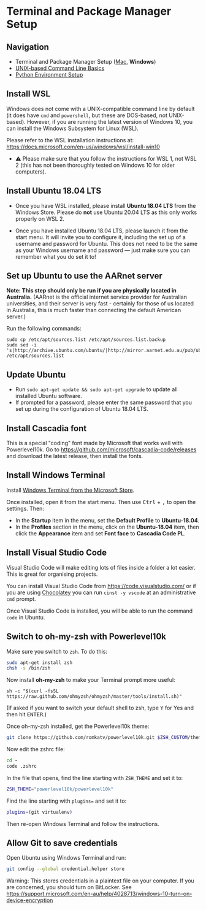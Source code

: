 # Terminal and Package Manager Setup

## Navigation

- Terminal and Package Manager Setup ([Mac](01-terminal-setup-mac.md), **Windows**)
- [UNIX-based Command Line Basics](02-unix-basics.md)
- [Python Environment Setup](03-python-setup.md)

## Install WSL

Windows does not come with a UNIX-compatible command line by default (it does have `cmd` and `powershell`, but these are DOS-based, not UNIX-based). However, if you are running the latest version of Windows 10, you can install the Windows Subsystem for Linux (WSL).

Please refer to the WSL installation instructions at: https://docs.microsoft.com/en-us/windows/wsl/install-win10

- ⚠️ Please make sure that you follow the instructions for WSL 1, not WSL 2 (this has not been thoroughly tested on Windows 10 for older computers).

## Install Ubuntu 18.04 LTS

- Once you have WSL installed, please install **Ubuntu 18.04 LTS** from the Windows Store. Please do **not** use Ubuntu 20.04 LTS as this only works properly on WSL 2.

- Once you have installed Ubuntu 18.04 LTS, please launch it from the start menu. It will invite you to configure it, including the set up of a username and password for Ubuntu. This does not need to be the same as your Windows username and password &mdash; just make sure you can remember what you do set it to!

## Set up Ubuntu to use the AARnet server

**Note: This step should only be run if you are physically located in Australia.** (AARnet is the official internet service provider for Australian universities, and their server is very fast - certainly for those of us located in Australia, this is much faster than connecting the default American server.)

Run the following commands:

```
sudo cp /etc/apt/sources.list /etc/apt/sources.list.backup
sudo sed -i 's|http://archive.ubuntu.com/ubuntu/|http://mirror.aarnet.edu.au/pub/ubuntu/archive/|g' /etc/apt/sources.list
```

## Update Ubuntu
    
- Run `sudo apt-get update && sudo apt-get upgrade` to update all installed Ubuntu software.
- If prompted for a password, please enter the same password that you set up during the configuration of Ubuntu 18.04 LTS.

## Install Cascadia font

This is a special "coding" font made by Microsoft that works well with Powerlevel10k. Go to https://github.com/microsoft/cascadia-code/releases and download the latest release, then install the fonts.

## Install Windows Terminal

Install [Windows Terminal from the Microsoft Store](https://www.microsoft.com/en-us/p/windows-terminal/9n0dx20hk701).

Once installed, open it from the start menu. Then use <kbd>Ctrl</kbd> + <kbd>,</kbd> to open the settings. Then:

- In the **Startup** item in the menu, set the **Default Profile** to **Ubuntu-18.04**.
- In the **Profiles** section in the menu, click on the **Ubuntu-18.04** item, then click the **Appearance** item and set **Font face** to **Cascadia Code PL**.

## Install Visual Studio Code

Visual Studio Code will make editing lots of files inside a folder a lot easier. This is great for organising projects.

You can install Visual Studio Code from https://code.visualstudio.com/ or if you are using [Chocolatey](https://chocolatey.org/) you can run `cinst -y vscode` at an administrative `cmd` prompt.

Once Visual Studio Code is installed, you will be able to run the command `code` in Ubuntu.

## Switch to oh-my-zsh with Powerlevel10k

Make sure you switch to `zsh`. To do this:

```bash
sudo apt-get install zsh
chsh -s /bin/zsh
```

Now install **oh-my-zsh** to make your Terminal prompt more useful:

```
sh -c "$(curl -fsSL https://raw.github.com/ohmyzsh/ohmyzsh/master/tools/install.sh)"
```

(If asked if you want to switch your default shell to zsh, type <kbd>Y</kbd> for Yes and then hit <kbd>ENTER</kbd>.)

Once oh-my-zsh installed, get the Powerlevel10k theme:

```bash
git clone https://github.com/romkatv/powerlevel10k.git $ZSH_CUSTOM/themes/powerlevel10k
```

Now edit the zshrc file:

```bash
cd ~
code .zshrc
```

In the file that opens, find the line starting with `ZSH_THEME` and set it to:

```bash
ZSH_THEME="powerlevel10k/powerlevel10k"
```

Find the line starting with `plugins=` and set it to:

```bash
plugins=(git virtualenv)
```

Then re-open Windows Terminal and follow the instructions.

## Allow Git to save credentials

Open Ubuntu using Windows Terminal and run:

```bash
git config --global credential.helper store
```

Warning: This stores credentials in a plaintext file on your computer. If you are concerned, you should turn on BitLocker. See https://support.microsoft.com/en-au/help/4028713/windows-10-turn-on-device-encryption
